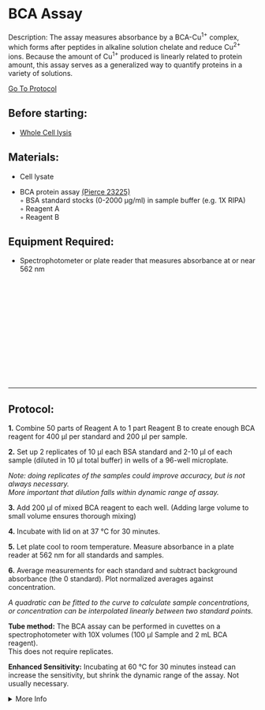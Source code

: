 BCA Assay
================================================================================
Description: The assay measures absorbance by a BCA-Cu<sup>1+</sup> complex, which forms after peptides in alkaline solution chelate and reduce Cu<sup>2+</sup> ions. Because the amount of Cu<sup>1+</sup> produced is linearly related to protein amount, this assay serves as a generalized way to quantify proteins in a variety of solutions.

[Go To Protocol](#protocol)

Before starting:
--------------------------------------------------------------------------------
* [Whole Cell lysis](../Proximity-Labeling/Whole-Cell-Lysis-RIPA.md)

Materials:
--------------------------------------------------------------------------------
  * Cell lysate
  
  * BCA protein assay [(Pierce 23225)](https://assets.thermofisher.com/TFS-Assets/LSG/manuals/MAN0011430_Pierce_BCA_Protein_Asy_UG.pdf)  
    ◦ BSA standard stocks (0-2000 µg/ml) in sample buffer (e.g. 1X RIPA)  
    ◦ Reagent A  
    ◦ Reagent B  
  
  
Equipment Required:
--------------------------------------------------------------------------------
  
  * Spectrophotometer or plate reader that measures absorbance at or near 562 nm

<br/><br/><br/><br/><br/><br/><br/><br/><br/><br/><br/><br/>

<!-- Use <br/> to fill in first page -->

___
Protocol:
--------------------------------------------------------------------------------

**1.** Combine 50 parts of Reagent A to 1 part Reagent B to create enough BCA reagent for 400 µl per standard and 200 µl per sample.

**2.** Set up 2 replicates of 10 µl each BSA standard and 2-10 µl of each sample (diluted in 10 µl total buffer) in wells of a 96-well microplate.
  
  *Note: doing replicates of the samples could improve accuracy, but is not always necessary.*<br/>*More important that dilution falls within dynamic range of assay.*
    
**3.** Add 200 µl of mixed BCA reagent to each well. (Adding large volume to small volume ensures thorough mixing)
  
**4.** Incubate with lid on at 37 °C for 30 minutes.

**5.** Let plate cool to room temperature. Measure absorbance in a plate reader at 562 nm for all standards and samples.

**6.** Average measurements for each standard and subtract background absorbance (the 0 standard). Plot normalized averages against concentration.

  *A quadratic can be fitted to the curve to calculate sample concentrations, or concentration can be interpolated linearly between two standard points.* 

**Tube method:** The BCA assay can be performed in cuvettes on a spectrophotometer with 10X volumes (100 µl Sample and 2 mL BCA reagent).<br/>This does not require replicates.

**Enhanced Sensitivity:** Incubating at 60 °C for 30 minutes instead can increase the sensitivity, but shrink the dynamic range of the assay. Not usually necessary.

<!-- The text below creates dropdown lists for links to next steps or hyperlinks -->

<details>
  <summary>More Info</summary>
  
  <a href="https://www.thermofisher.com/order/catalog/product/23225#/23225">
Pierce BCA Assay</a>  

</details>
